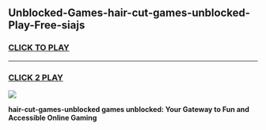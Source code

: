 
## Unblocked-Games-hair-cut-games-unblocked-Play-Free-siajs
<h3>
<a href="https://premium76.site?title=hair-cut-games-unblocked&ref=12A">CLICK TO PLAY</a></h3>
<hr>

<h3>
<a href="https://premium76.site?title=hair-cut-games-unblocked&ref=12A">CLICK 2 PLAY</a>
  
</h3>

<a href="https://premium76.site?title=hair-cut-games-unblocked&ref=12A"><img src="https://clearcache.store/games.png"></a>


**hair-cut-games-unblocked games unblocked: Your Gateway to Fun and Accessible Online Gaming**
